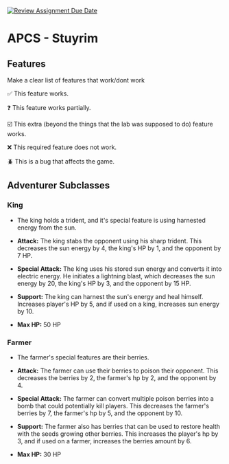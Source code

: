 [![Review Assignment Due Date](https://classroom.github.com/assets/deadline-readme-button-22041afd0340ce965d47ae6ef1cefeee28c7c493a6346c4f15d667ab976d596c.svg)](https://classroom.github.com/a/KprAwj1n)
# APCS - Stuyrim

## Features

Make a clear list of features that work/dont work

:white_check_mark: This feature works.

:question: This feature works partially.

:ballot_box_with_check: This extra (beyond the things that the lab was supposed to do) feature works.

:x: This required feature does not work.

:beetle: This is a bug that affects the game.


## Adventurer Subclasses

### King

* The king holds a trident, and it's special feature is using harnested energy from the sun. 

* **Attack:** The king stabs the opponent using his sharp trident. This decreases the sun energy by 4, the king's HP by 1, and the opponent by 7 HP.
* **Special Attack:** The king uses his stored sun energy and converts it into electric energy. He initiates a lightning blast, which decreases the sun energy by 20, the king's HP by 3, and the opponent by 15 HP.
* **Support:** The king can harnest the sun's energy and heal himself. Increases player's HP by 5, and if used on a king, increases sun energy by 10.
* **Max HP:** 50 HP

### Farmer

* The farmer's special features are their berries.

* **Attack:** The farmer can use their berries to poison their opponent. This decreases the berries by 2, the farmer's hp by 2, and the opponent by 4.

* **Special Attack:** The farmer can convert multiple poison berries into a 
bomb that could potentially kill players. This decreases the farmer's berries by 7, the farmer's hp by 5, and the opponent by 10.

* **Support:** The farmer also has berries that can be used to restore health with the seeds growing other berries. This increases the player's hp by 3, and if used on a farmer, increases the berries amount by 6.
* **Max HP:** 30 HP



